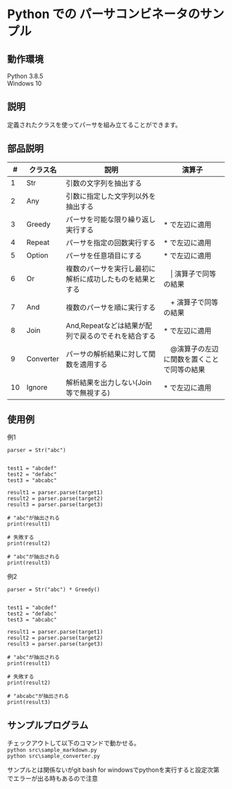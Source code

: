 # Python での パーサコンビネータのサンプル

## 動作環境

Python 3.8.5  
Windows 10

## 説明

定義されたクラスを使ってパーサを組み立てることができます。


## 部品説明
| #   | クラス名  | 説明                                                     | 演算子|
| --- | --------- | -------------------------------------------------------- | --|
| 1   | Str       | 引数の文字列を抽出する                                   |
| 2   | Any       | 引数に指定した文字列以外を抽出する                       |
| 3   | Greedy    | パーサを可能な限り繰り返し実行する                       | * で左辺に適用|
| 4   | Repeat    | パーサを指定の回数実行する                               |* で左辺に適用|
| 5   | Option    | パーサを任意項目にする                                   |* で左辺に適用|
| 6   | Or        | 複数のパーサを実行し最初に解析に成功したものを結果とする |　\| 演算子で同等の結果 |
| 7   | And       | 複数のパーサを順に実行する                               |　+  演算子で同等の結果 
| 8   | Join      | And,Repeatなどは結果が配列で戻るのでそれを結合する       | * で左辺に適用
| 9   | Converter | パーサの解析結果に対して関数を適用する                   |　@演算子の左辺に関数を置くことで同等の結果
| 10  | Ignore    | 解析結果を出力しない(Join等で無視する)                   | * で左辺に適用

## 使用例
例1
```
parser = Str("abc")


test1 = "abcdef"
test2 = "defabc"
test3 = "abcabc"

result1 = parser.parse(target1)
result2 = parser.parse(target2)
result3 = parser.parse(target3)

# "abc"が抽出される
print(result1)

# 失敗する
print(result2)

# "abc"が抽出される
print(result3)
```
例2
```
parser = Str("abc") * Greedy()


test1 = "abcdef"
test2 = "defabc"
test3 = "abcabc"

result1 = parser.parse(target1)
result2 = parser.parse(target2)
result3 = parser.parse(target3)

# "abc"が抽出される
print(result1)

# 失敗する
print(result2)

# "abcabc"が抽出される
print(result3)
```
## サンプルプログラム
チェックアウトして以下のコマンドで動かせる。  
`python src\sample_markdown.py`  
`python src\sample_converter.py`  

サンプルとは関係ないがgit bash for windowsでpythonを実行すると設定次第でエラーが出る時もあるので注意
